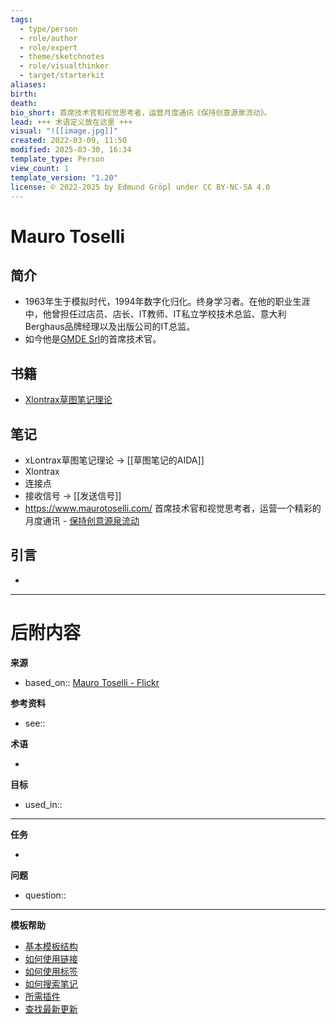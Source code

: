 ```yaml
---
tags:
  - type/person
  - role/author
  - role/expert
  - theme/sketchnotes
  - role/visualthinker
  - target/starterkit
aliases: 
birth: 
death: 
bio_short: 首席技术官和视觉思考者，运营月度通讯《保持创意源泉流动》。
lead: +++ 术语定义放在这里 +++
visual: "![[image.jpg]]"
created: 2022-03-09, 11:50
modified: 2025-03-30, 16:34
template_type: Person
view_count: 1
template_version: "1.20"
license: © 2022-2025 by Edmund Gröpl under CC BY-NC-SA 4.0
---
```


# Mauro Toselli

##  简介
<!-- 作者的简短传记 -->
- 1963年生于模拟时代，1994年数字化归化。终身学习者。在他的职业生涯中，他曾担任过店员、店长、IT教师、IT私立学校技术总监、意大利Berghaus品牌经理以及出版公司的IT总监。
- 如今他是[GMDE Srl](https://gmde.it/)的首席技术官。

## 书籍
<!-- 只列出我读过的最重要的书籍 -->
- [Xlontrax草图笔记理论](The%20Xlontrax%20theory%20of%20sketchnotes.md)

## 笔记
<!-- 我思考的主要内容 -->
- xLontrax草图笔记理论 -> [[草图笔记的AIDA]]
- Xlontrax
- 连接点
- 接收信号 -> [[发送信号]]
-  https://www.maurotoselli.com/ 首席技术官和视觉思考者，运营一个精彩的月度通讯 - [保持创意源泉流动](https://maurotoselli.substack.com/)


## 引言
<!-- 值得注意的引言及其页码或位置引用 -->
- 

---
# 后附内容

**来源**
<!-- 始终保留指向来源的链接- --> 
- based_on:: [Mauro Toselli - Flickr](https://flickr.com/photos/91587755@N02)

**参考资料**
<!-- 指向内容中未引用页面的链接。参见: [[相关笔记]] 因为 <原因> -->
- see:: 

**术语**
<!-- 指向定义页面的链接。 -->
- 

**目标**
<!-- 指向项目笔记或外部发布内容的链接。 -->
- used_in::

---
**任务**
<!-- 这个笔记还需要做什么？ --> 
- 

**问题**
<!-- 您还需要考虑什么？ --> 
- question::

---
**模板帮助**
<!-- 指向GitHub上外部帮助页面的链接。 -->
- [基本模板结构](https://github.com/groepl/Obsidian-Templates#basic-template-structure)
- [如何使用链接](https://github.com/groepl/Obsidian-Templates#how-to-use-links)
- [如何使用标签](https://github.com/groepl/Obsidian-Templates#how-to-use-tags)
- [如何搜索笔记](https://github.com/groepl/Obsidian-Templates#how-to-search-notes)
- [所需插件](https://github.com/groepl/Obsidian-Templates#obsidian-plugins-needed)
- [查找最新更新](https://github.com/groepl/Obsidian-Templates)

